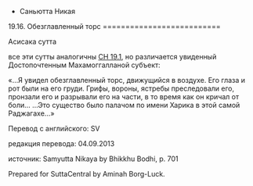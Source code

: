 









* Саньютта Никая


19\.16\. Обезглавленный торс
\=\=\=\=\=\=\=\=\=\=\=\=\=\=\=\=\=\=\=\=\=\=\=\=\=\=


Асисака сутта



все эти сутты аналогичны [СН 19\.1](/sn19\.1/ru/sv), но различается увиденный Достопочтенным Махамоггалланой субъект:


«…Я увидел обезглавленный торс, движущийся в воздухе\. Его глаза и рот были на его груди\. Грифы, вороны, ястребы преследовали его, пронзали его и разрывали его на части, в то время как он кричал от боли… …Это существо было палачом по имени Харика в этой самой Раджагахе…»



Перевод с английского: SV


редакция перевода: 04\.09\.2013


источник: Samyutta Nikaya by Bhikkhu Bodhi, p\. 701


Prepared for SuttaCentral by Aminah Borg\-Luck\.






